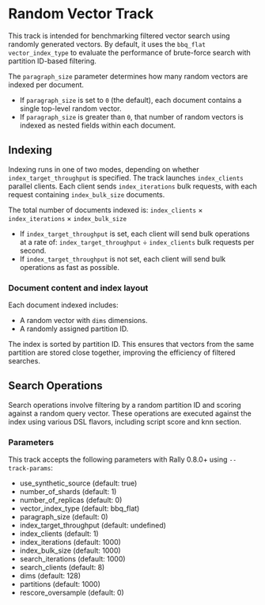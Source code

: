 # Random Vector Track

This track is intended for benchmarking filtered vector search using randomly generated vectors.
By default, it uses the `bbq_flat` `vector_index_type` to evaluate the performance of brute-force search with partition ID-based filtering.

The `paragraph_size` parameter determines how many random vectors are indexed per document.

* If `paragraph_size` is set to `0` (the default), each document contains a single top-level random vector.
* If `paragraph_size` is greater than `0`, that number of random vectors is indexed as nested fields within each document.

## Indexing

Indexing runs in one of two modes, depending on whether `index_target_throughput` is specified.
The track launches `index_clients` parallel clients. Each client sends `index_iterations` bulk requests, with each request containing `index_bulk_size` documents.

The total number of documents indexed is:
`index_clients` × `index_iterations` × `index_bulk_size`

* If `index_target_throughput` is set, each client will send bulk operations at a rate of:
  `index_target_throughput` ÷ `index_clients` bulk requests per second.
* If `index_target_throughput` is not set, each client will send bulk operations as fast as possible.

### Document content and index layout

Each document indexed includes:

* A random vector with `dims` dimensions.
* A randomly assigned partition ID.

The index is sorted by partition ID. 
This ensures that vectors from the same partition are stored close together, improving the efficiency of filtered searches.

## Search Operations

Search operations involve filtering by a random partition ID and scoring against a random query vector. 
These operations are executed against the index using various DSL flavors, including script score and knn section.

### Parameters

This track accepts the following parameters with Rally 0.8.0+ using `--track-params`:

 - use_synthetic_source (default: true)
 - number_of_shards (default: 1)
 - number_of_replicas (default: 0)
 - vector_index_type (default: bbq_flat)
 - paragraph_size (default: 0)
 - index_target_throughput (default: undefined)
 - index_clients (default: 1)
 - index_iterations (default: 1000)
 - index_bulk_size (default: 1000)
 - search_iterations (default: 1000)
 - search_clients (default: 8)
 - dims (default: 128)
 - partitions (default: 1000)
 - rescore_oversample (default: 0)